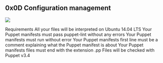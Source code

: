 ## 0x0D Configuration management

![](https://s3.amazonaws.com/intranet-projects-files/holbertonschool-sysadmin_devops/292/4i8il3B.gif)

Requirements
All your files will be interpreted on Ubuntu 14.04 LTS
Your Puppet manifests must pass puppet-lint without any errors
Your Puppet manifests must run without error
Your Puppet manifests first line must be a comment explaining what the Puppet manifest is about
Your Puppet manifests files must end with the extension .pp
Files will be checked with Puppet v3.4